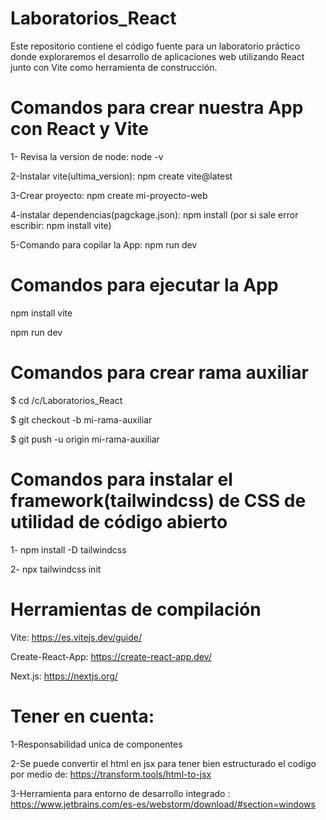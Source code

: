 # Laboratorios_React
Este repositorio contiene el código fuente para un laboratorio práctico donde exploraremos el desarrollo de aplicaciones web utilizando React junto con Vite como herramienta de construcción.


# Comandos para crear nuestra App con React y Vite

1- Revisa la version de node: node -v

2-Instalar vite(ultima_version): npm create vite@latest

3-Crear proyecto: npm create mi-proyecto-web

4-instalar dependencias(pagckage.json): npm install 
(por si sale error escribir: npm install vite)

5-Comando para copilar la App: npm run dev


# Comandos para ejecutar la App

npm install vite


npm run dev

# Comandos para crear rama auxiliar

$ cd /c/Laboratorios_React



$ git checkout -b mi-rama-auxiliar



$ git push -u origin mi-rama-auxiliar

# Comandos para instalar el framework(tailwindcss) de CSS de utilidad de código abierto

1- npm install -D tailwindcss


2- npx tailwindcss init

#  Herramientas de compilación 



Vite:  https://es.vitejs.dev/guide/



Create-React-App: https://create-react-app.dev/



Next.js: https://nextjs.org/


#  Tener en cuenta:

1-Responsabilidad unica de componentes

2-Se puede convertir el html en jsx para tener bien estructurado el codigo por medio de: https://transform.tools/html-to-jsx

3-Herramienta para entorno de desarrollo integrado : https://www.jetbrains.com/es-es/webstorm/download/#section=windows



